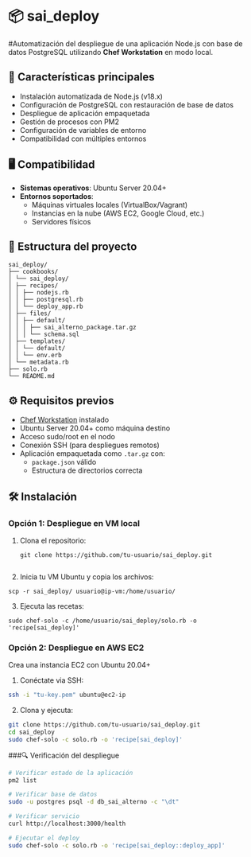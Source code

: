 # 📦 sai_deploy

#Automatización del despliegue de una aplicación Node.js con base de datos PostgreSQL utilizando **Chef Workstation** en modo local.

## 🚀 Características principales
- Instalación automatizada de Node.js (v18.x)
- Configuración de PostgreSQL con restauración de base de datos
- Despliegue de aplicación empaquetada
- Gestión de procesos con PM2
- Configuración de variables de entorno
- Compatibilidad con múltiples entornos

## 🖥️ Compatibilidad
- **Sistemas operativos**: Ubuntu Server 20.04+
- **Entornos soportados**:
  - Máquinas virtuales locales (VirtualBox/Vagrant)
  - Instancias en la nube (AWS EC2, Google Cloud, etc.)
  - Servidores físicos

## 📁 Estructura del proyecto
```
sai_deploy/
├── cookbooks/
│ └── sai_deploy/
│ ├── recipes/
│ │ ├── nodejs.rb
│ │ ├── postgresql.rb
│ │ └── deploy_app.rb
│ ├── files/
│ │ ├── default/
│ │ │ ├── sai_alterno_package.tar.gz
│ │ │ └── schema.sql
│ ├── templates/
│ │ └── default/
│ │ └── env.erb
│ └── metadata.rb
├── solo.rb
└── README.md
```

## ⚙️ Requisitos previos
- [Chef Workstation](https://downloads.chef.io/) instalado
- Ubuntu Server 20.04+ como máquina destino
- Acceso sudo/root en el nodo
- Conexión SSH (para despliegues remotos)
- Aplicación empaquetada como `.tar.gz` con:
  - `package.json` válido
  - Estructura de directorios correcta

## 🛠️ Instalación

### Opción 1: Despliegue en VM local
1. Clona el repositorio:
   ```
   git clone https://github.com/tu-usuario/sai_deploy.git
 
2. Inicia tu VM Ubuntu y copia los archivos:

```
scp -r sai_deploy/ usuario@ip-vm:/home/usuario/
```
3. Ejecuta las recetas:

```
sudo chef-solo -c /home/usuario/sai_deploy/solo.rb -o 'recipe[sai_deploy]'
```
### Opción 2: Despliegue en AWS EC2
Crea una instancia EC2 con Ubuntu 20.04+

1. Conéctate via SSH:

```bash
ssh -i "tu-key.pem" ubuntu@ec2-ip
```
2. Clona y ejecuta:

```bash
git clone https://github.com/tu-usuario/sai_deploy.git
cd sai_deploy
sudo chef-solo -c solo.rb -o 'recipe[sai_deploy]'
```
###🔍 Verificación del despliegue
```bash
# Verificar estado de la aplicación
pm2 list

# Verificar base de datos
sudo -u postgres psql -d db_sai_alterno -c "\dt"

# Verificar servicio
curl http://localhost:3000/health

# Ejecutar el deploy
sudo chef-solo -c solo.rb -o 'recipe[sai_deploy::deploy_app]'
```
